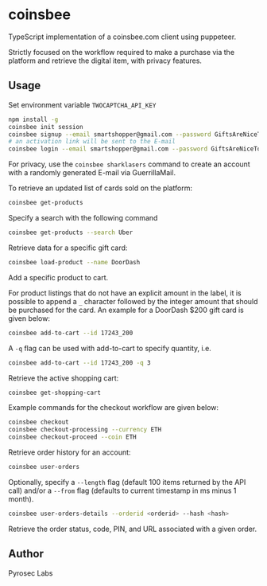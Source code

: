 # coinsbee

TypeScript implementation of a coinsbee.com client using puppeteer.

Strictly focused on the workflow required to make a purchase via the platform and retrieve the digital item, with privacy features.

## Usage

Set environment variable `TWOCAPTCHA_API_KEY`

```sh
npm install -g
coinsbee init session
coinsbee signup --email smartshopper@gmail.com --password GiftsAreNiceToGive11$ --firstname Smart --lastname Shopper --street '1 Tally Dr' --postcode 02879 --city 'Wakefield' --country 'US' --birthday '01/01/1980'
# an activation link will be sent to the E-mail
coinsbee login --email smartshopper@gmail.com --password GiftsAreNiceToGive11$
```

For privacy, use the `coinsbee sharklasers` command to create an account with a randomly generated E-mail via GuerrillaMail.

To retrieve an updated list of cards sold on the platform:

```sh
coinsbee get-products
```

Specify a search with the following command

```sh
coinsbee get-products --search Uber
```

Retrieve data for a specific gift card:

```sh
coinsbee load-product --name DoorDash
```

Add a specific product to cart.

For product listings that do not have an explicit amount in the label, it is possible to append a `_` character followed by the integer amount that should be purchased for the card. An example for a DoorDash $200 gift card is given below:

```sh
coinsbee add-to-cart --id 17243_200
```

A `-q` flag can be used with add-to-cart to specify quantity, i.e.

```sh
coinsbee add-to-cart --id 17243_200 -q 3
```

Retrieve the active shopping cart:

```sh
coinsbee get-shopping-cart
```

Example commands for the checkout workflow are given below:

```sh
coinsbee checkout
coinsbee checkout-processing --currency ETH
coinsbee checkout-proceed --coin ETH
```

Retrieve order history for an account:

```sh
coinsbee user-orders
```

Optionally, specify a `--length` flag (default 100 items returned by the API call) and/or a `--from` flag (defaults to current timestamp in ms minus 1 month).

```sh
coinsbee user-orders-details --orderid <orderid> --hash <hash>
```

Retrieve the order status, code, PIN, and URL associated with a given order.

## Author

Pyrosec Labs
